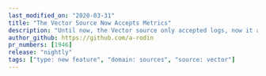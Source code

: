 ```yaml
---
last_modified_on: "2020-03-31"
title: "The Vector Source Now Accepts Metrics"
description: "Until now, the Vector source only accepted logs, now it accepts metrics as well"
author_github: https://github.com/a-rodin
pr_numbers: [1946]
release: "nightly"
tags: ["type: new feature", "domain: sources", "source: vector"]
---
```

